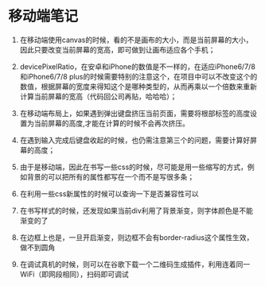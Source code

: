 # 移动端笔记

1. 在移动端使用canvas的时候，看的不是画布的大小，而是当前屏幕的大小，因此只要改变当前屏幕的宽高，即可做到让画布适应各个手机；

2. devicePixelRatio，在安卓和iPhone的数值是不一样的，在适应iPhone6/7/8和iPhone6/7/8 plus的时候需要特别的注意这个，在项目中可以不改变这个的数值，根据屏幕的宽度来得知这个是哪种类型的，从而再乘以一个倍数来重新计算当前屏幕的宽高（代码回公司再贴，哈哈哈）；

3. 在移动端布局上，如果遇到弹出键盘挤压当前页面，需要将根部标签的高度设置为当前屏幕的高度,才能在计算的时候不会再次挤压。

4. 在遇到输入完成后键盘收起的时候，也仍需注意第三个的问题，需要计算好屏幕的高度；

5. 由于是移动端，因此在书写一些css的时候，尽可能是用一些缩写的方式，例如背景的可以把所有的属性都写在一个而不是写很多条；

6. 在利用一些css新属性的时候可以查询一下是否兼容性可以

7. 在书写样式的时候，还发现如果当前div利用了背景渐变，则字体颜色是不能渐变的了

8. 在边框上也是，一旦开启渐变，则边框不会有border-radius这个属性生效，做不到圆角

9. 在调试真机的时候，则可以在谷歌下载一个二维码生成插件，利用连着同一WiFi（即网段相同），扫码即可调试